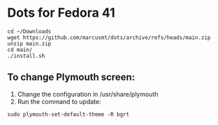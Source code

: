 # Dots for Fedora 41
```shell
cd ~/Downloads
wget https://github.com/marcusmt/dots/archive/refs/heads/main.zip
unzip main.zip
cd main/
./install.sh
```

## To change Plymouth screen:
1. Change the configuration in /usr/share/plymouth
2. Run the command to update:
```shell
sudo plymouth-set-default-theme -R bgrt
```
